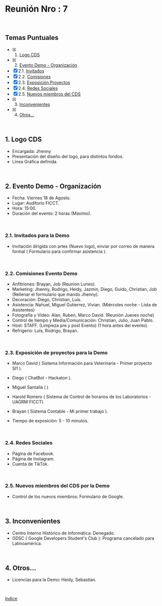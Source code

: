 # Reunión Nro : 7

<br>

## Temas Puntuales

- [x] 1. [Logo CDS](#1-logo-cds)
- [x] 2. [Evento Demo - Organización](#2-evento-demo---organización)
- [x] 2.1. [Invitados](#21-invitados)
- [x] 2.2. [Comisiones](#22-comisiones-evento-demo)
- [x] 2.3. [Exposición Proyectos](#23-exposición-de-proyectos)
- [x] 2.4. [Redes Sociales](#23-exposición-de-proyectos)
- [x] 2.5. [Nuevos miembros del CDS](#25-nuevos-miembros-del-cds)
- [x] 3. [Inconvenientes](#3-inconvenientes)
- [x] 4. [Otros…](#4-otros)

<br>

## 1. Logo CDS
- Encargada: Jhenny
- Presentación del diseño del logo, para distintos fondos.
- Línea Gráfica definida.

<br>

## 2. Evento Demo - Organización
- Fecha: Viernes 18 de Agosto.
- Lugar: Auditorio FICCT.
- Hora: 15:00.
- Duración del evento: 2 horas (Máximo).

<br>

### 2.1. Invitados para la Demo
- Invitación dirigida con artes (Nuevo logo), enviar por correo de manera formal ( Formulario para confirmar asistencia ).

<br>

### 2.2. Comisiones Evento Demo
- Anfitriones: Brayan, Job (Reunion Lunes).
- Marketing: Jhenny, Rodrigo, Heidy, Jazmin, Diego, Guido, Christian, Job (Rellenar el formulario que mando Jhenny).
- Decoración: Diego, Christian, Luis.
- Asistencia: Nahuel, Miguel Gutierrez, Vivian. (Miércoles noche - Lista de Asistentes)
- Fotografía y Vídeo: Alan, Ruben, Marco David. (Reunión Jueves noche)
- Control de tiempo y Media/Comunicación: Christian, Julio, Juan Pablo.
- Host: STAFF. (Limpieza pre y post Evento) (1 hora antes del evento).
- Refrigerio: Luis, Rodrigo, Brayan.

<br>

### 2.3. Exposición de proyectos para la Demo
- Marco David ( Sistema Información para Veterinaria - Primer proyecto SI1 ).
- Diego ( ChatBot - Hackaton ).
- Miguel Santalla (  )
- Harold Romero ( Sistema de Control de horarios de los Laboratorios - UAGRM FICCT).
- Brayan ( Sistema Contable - Mi primer trabajo ).

- Tiempo de exposición: 5 - 10 minutos.

<br>

### 2.4. Redes Sociales
- Página de Facebook.
- Página de Instagram.
- Cuenta de TikTok.

<br>

### 2.5. Nuevos miembros del CDS por la Demo
- Control de los nuevos miembros: Formulario de Google.

<br>

## 3. Inconvenientes
- Centro Interno Histórico de Informática: Denegado.
- GDSC ( Google Developers Student's Club ): Programa cancelado para Latinoamérica.

<br>

## 4. Otros…
- Licencias para la Demo: Heidy, Sebastian.

<br>

[Indice](#temas-puntuales)